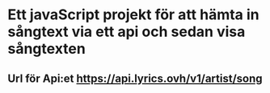# Ett javaScript projekt för att hämta in sångtext via ett api och sedan visa sångtexten

## Url för Api:et https://api.lyrics.ovh/v1/artist/song
